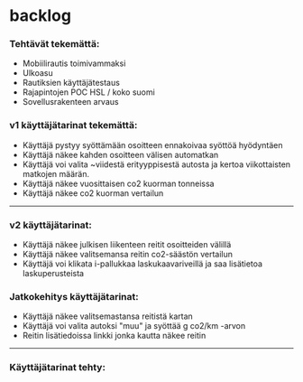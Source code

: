 # backlog

 
### Tehtävät tekemättä:
* Mobiilirautis toimivammaksi
* Ulkoasu
* Rautiksien käyttäjätestaus
* Rajapintojen POC HSL / koko suomi
* Sovellusrakenteen arvaus

### v1 käyttäjätarinat tekemättä:
* Käyttäjä pystyy syöttämään osoitteen ennakoivaa syöttöä hyödyntäen
* Käyttäjä näkee kahden osoitteen välisen automatkan
* Käyttäjä voi valita ~viidestä erityyppisestä autosta ja kertoa viikottaisten matkojen määrän.
* Käyttäjä näkee vuosittaisen co2 kuorman tonneissa
* Käyttäjä näkee co2 kuorman vertailun 


---

### v2 käyttäjätarinat:
* Käyttäjä näkee julkisen liikenteen reitit osoitteiden välillä
* Käyttäjä näkee valitsemansa reitin co2-säästön vertailun
* Käyttäjä voi klikata i-pallukkaa laskukaavariveillä ja saa lisätietoa laskuperusteista

### Jatkokehitys käyttäjätarinat:
* Käyttäjä näkee valitsemastansa reitistä kartan
* Käyttäjä voi valita autoksi "muu" ja syöttää g co2/km -arvon
* Reitin lisätiedoissa linkki jonka kautta näkee reitin 

---

### Käyttäjätarinat tehty:

